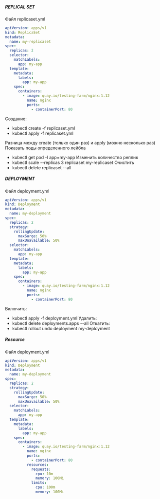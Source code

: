 ##### REPLICAL SET
Файл replicaset.yml
``` yml
apiVersion: apps/v1
kind: ReplicaSet
metadata:
  name: my-replicaset
spec:
  replicas: 2
  selector:
    matchLabels:
      app: my-app
  template:
    metadata:
      labels:
        app: my-app
    spec:
      containers:
        - image: quay.io/testing-farm/nginx:1.12
          name: nginx
          ports:
            - containerPort: 80
```
Создание:
- kubectl create -f replicaset.yml
- kubectl apply -f replicaset.yml

Разница между create (только один раз) и apply (можно несколько раз)  
Показать поды определенного лейбла 
- kubectl get pod -l app=my-app
Изменить количество реплик
- kubectl scale --replicas 3 replicaset my-replicaset 
Очистить 
- kubectl delete replicaset --all

##### DEPLOYMENT
Файл deployment.yml
``` yml
apiVersion: apps/v1
kind: Deployment
metadata:
  name: my-deployment
spec:
  replicas: 2
  strategy:
    rollingUpdate:
      maxSurge: 50%
      maxUnavailable: 50%
  selector:
    matchLabels:
      app: my-app
  template:
    metadata:
      labels:
        app: my-app
    spec:
      containers:
        - image: quay.io/testing-farm/nginx:1.12
          name: nginx
          ports:
            - containerPort: 80
```
Включить:
- kubectl apply -f deployment.yml 
Удалить:
- kubectl delete deployments.apps --all
Откатить:
- kubectl rollout undo deployment my-deployment

##### Resource

Файл deployment.yml
``` yml
apiVersion: apps/v1
kind: Deployment
metadata:
  name: my-deployment
spec:
  replicas: 2
  strategy:
    rollingUpdate:
      maxSurge: 50%
      maxUnavailable: 50%
  selector:
    matchLabels:
      app: my-app
  template:
    metadata:
      labels:
        app: my-app
    spec:
      containers:
        - image: quay.io/testing-farm/nginx:1.12
          name: nginx
          ports:
            - containerPort: 80
          resources:
            requests:
              cpu: 10m
              memory: 100Mi
            limits:
              cpu: 100m
              memory: 100Mi
```
